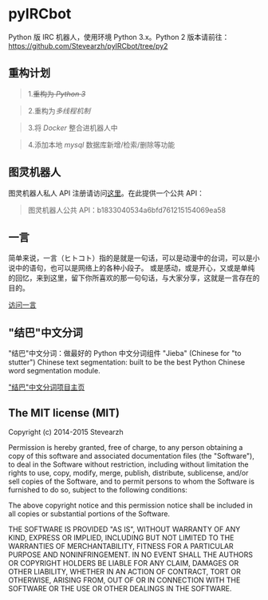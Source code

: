 pyIRCbot
========
Python 版 IRC 机器人，使用环境 Python 3.x。Python 2 版本请前往：https://github.com/Stevearzh/pyIRCbot/tree/py2

## 重构计划 ##
>1.~~重构为&nbsp;*Python 3*~~

>2.重构为*多线程机制*

>3.将&nbsp;*Docker*&nbsp;整合进机器人中

>4.添加本地&nbsp;*mysql*&nbsp;数据库新增/检索/删除等功能


## 图灵机器人 ##
图灵机器人私人 API 注册请访问[这里][1]。在此提供一个公共 API：
>图灵机器人公共 API：b1833040534a6bfd761215154069ea58

## 一言 ##
简单来说，一言（ヒトコト）指的是就是一句话，可以是动漫中的台词，可以是小说中的语句，也可以是网络上的各种小段子。
或是感动，或是开心，又或是单纯的回忆，来到这里，留下你所喜欢的那一句句话，与大家分享，这就是一言存在的目的。

[访问一言][2]

## "结巴"中文分词 ##
"结巴"中文分词：做最好的 Python 中文分词组件 "Jieba" (Chinese for "to stutter") Chinese text segmentation: built to be the best Python Chinese word segmentation module.

["结巴"中文分词项目主页][3]

## The MIT license (MIT) ##
Copyright (c) 2014-2015 Stevearzh

Permission is hereby granted, free of charge, to any person obtaining a copy of
this software and associated documentation files (the "Software"), to deal in
the Software without restriction, including without limitation the rights to
use, copy, modify, merge, publish, distribute, sublicense, and/or sell copies of
the Software, and to permit persons to whom the Software is furnished to do so,
subject to the following conditions:

The above copyright notice and this permission notice shall be included in all
copies or substantial portions of the Software.

THE SOFTWARE IS PROVIDED "AS IS", WITHOUT WARRANTY OF ANY KIND, EXPRESS OR
IMPLIED, INCLUDING BUT NOT LIMITED TO THE WARRANTIES OF MERCHANTABILITY, FITNESS
FOR A PARTICULAR PURPOSE AND NONINFRINGEMENT. IN NO EVENT SHALL THE AUTHORS OR
COPYRIGHT HOLDERS BE LIABLE FOR ANY CLAIM, DAMAGES OR OTHER LIABILITY, WHETHER
IN AN ACTION OF CONTRACT, TORT OR OTHERWISE, ARISING FROM, OUT OF OR IN
CONNECTION WITH THE SOFTWARE OR THE USE OR OTHER DEALINGS IN THE SOFTWARE.

[1]:http://www.tuling123.com/openapi/record.do?channel=5960
[2]:http://hitokoto.us
[3]:https://github.com/fxsjy/jieba
